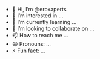 - 👋 Hi, I’m @eroxaperts
- 👀 I’m interested in ...
- 🌱 I’m currently learning ...
- 💞️ I’m looking to collaborate on ...
- 📫 How to reach me ...
- 😄 Pronouns: ...
- ⚡ Fun fact: ...

<!---
eroxaperts/eroxaperts is a ✨ special ✨ repository because its `README.md` (this file) appears on your GitHub profile.
You can click the Preview link to take a look at your changes.
--->
